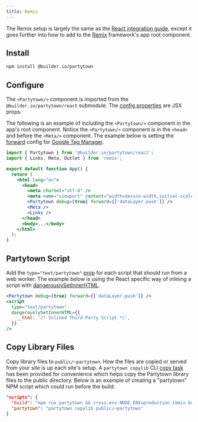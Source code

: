 ```yaml
---
title: Remix
---
```


The Remix setup is largely the same as the [React integration guide](/react), except it goes further into how to add to the [Remix](https://remix.run/) framework's app root component.

## Install

```bash
npm install @builder.io/partytown
```

## Configure

The `<Partytown/>` component is imported from the `@builder.io/partytown/react` submodule. The [config properties](/configuration) are JSX props.

The following is an example of including the `<Partytown/>` component in the app's root component. Notice the `<Partytown/>` component is in the `<head>` and before the `<Meta/>` component. The example below is setting the [forward](/forwarding-events) config for [Google Tag Manager](/google-tag-manager).

```jsx
import { Partytown } from '@builder.io/partytown/react';
import { Links, Meta, Outlet } from 'remix';

export default function App() {
  return (
    <html lang="en">
      <head>
        <meta charSet="utf-8" />
        <meta name="viewport" content="width=device-width,initial-scale=1" />
        <Partytown debug={true} forward={['dataLayer.push']} />
        <Meta />
        <Links />
      </head>
      <body>...</body>
    </html>
  );
}
```

## Partytown Script

Add the `type="text/partytown"` [prop](/partytown-scripts) for each script that should run from a web worker. The example below is using the React specific way of inlining a script with [dangerouslySetInnerHTML](https://reactjs.org/docs/dom-elements.html#dangerouslysetinnerhtml).

```jsx
<Partytown debug={true} forward={['dataLayer.push']} />
<script
  type="text/partytown"
  dangerouslySetInnerHTML={{
    __html: '/* Inlined Third-Party Script */',
  }}
/>
```

## Copy Library Files

Copy library files to `public/~partytown`. How the files are copied or served from your site is up each site's setup. A `partytown copylib` CLI [copy task](/copy-library-files) has been provided for convenience which helps copy the Partytown library files to the public directory. Below is an example of creating a "partytown" NPM script which could run before the build:

```json
"scripts": {
  "build": "npm run partytown && cross-env NODE_ENV=production remix build",
  "partytown": "partytown copylib public/~partytown"
}
```
